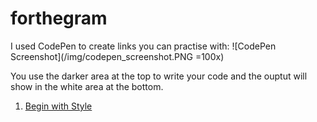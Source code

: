 # forthegram

I used CodePen to create links you can practise with:
![CodePen Screenshot](/img/codepen_screenshot.PNG =100x)

You use the darker area at the top to write your code and the ouptut will show in the white area at the bottom. 

1. [Begin with Style](https://codepen.io/jesscjess/pen/JLKZma)
